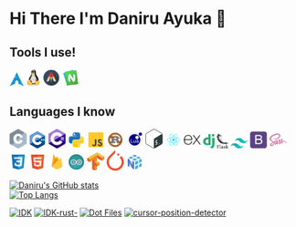 <link rel="stylesheet" href="https://cdn.jsdelivr.net/gh/devicons/devicon@latest/devicon.min.css">

# Hi There I'm Daniru Ayuka :wave: 

## Tools I use!
<img src="./icons/archlinux.svg" style="width:25px" ></img>
<img src="./icons/linux.svg" style="width:25px" ></img>
<img src="./icons/alacritty.svg" style="width:30px" ></img>
<img src="./icons/neovim.svg" style="width:30px" ></img>

## Languages I know
<img src="./icons/c.svg" style="width:30px" ></img>
<img src="./icons/cpp.svg" style="width:30px" ></img>
<img src="./icons/csharp.svg" style="width:30px" ></img>
<img src="./icons/python.svg" style="width:30px" ></img>
<img src="./icons/js.svg" style="width:30px" ></img>
<img src="./icons/rust.svg" style="width:30px" ></img>
<img src="./icons/lua.svg" style="width:30px" ></img>
<img src="./icons/bash.svg" style="width:30px" ></img>
<img src="./icons/react.svg" style="width:30px" ></img>
<img src="./icons/express.svg" style="width:30px" ></img>
<img src="./icons/django.svg" style="width:20px" ></img>
<img src="./icons/flask.svg" style="width:20px" ></img>
<img src="./icons/tailwind.svg" style="width:30px" ></img>
<img src="./icons/bootstrap.svg" style="width:30px" ></img>
<img src="./icons/sass.svg" style="width:30px" ></img>
<img src="./icons/css.svg" style="width:30px" ></img>
<img src="./icons/html.svg" style="width:30px" ></img>
<img src="./icons/firebase.svg" style="width:30px" ></img>
<img src="./icons/arduino.svg" style="width:30px" ></img>
<img src="./icons/tensorflow.svg" style="width:30px" ></img>
<img src="./icons/pytorch.svg" style="width:30px" ></img>
<img src="./icons/numpy.svg" style="width:30px" ></img>


[![Daniru's GitHub stats](https://github-readme-stats.vercel.app/api?username=Daniru2007&show_icons=true&theme=dracula)](https://github.com/anuraghazra/github-readme-stats)
</br>
[![Top Langs](https://github-readme-stats.vercel.app/api/top-langs/?username=Daniru2007&theme=dracula&langs_count=10&layout=compact)](https://github.com/anuraghazra/github-readme-stats)
</br>

[![IDK](https://github-readme-stats.vercel.app/api/pin/?username=Daniru2007&repo=idk&theme=dracula)](https://github.com/anuraghazra/github-readme-stats)
[![IDK-rust-](https://github-readme-stats.vercel.app/api/pin/?username=Daniru2007&repo=IDK-rust-&theme=dracula)](https://github.com/anuraghazra/github-readme-stats)
[![Dot Files](https://github-readme-stats.vercel.app/api/pin/?username=Daniru2007&repo=DotFiles&theme=dracula)](https://github.com/anuraghazra/github-readme-stats)
[![cursor-position-detector](https://github-readme-stats.vercel.app/api/pin/?username=Daniru2007&repo=cursor-position-detector&theme=dracula)](https://github.com/anuraghazra/github-readme-stats)

